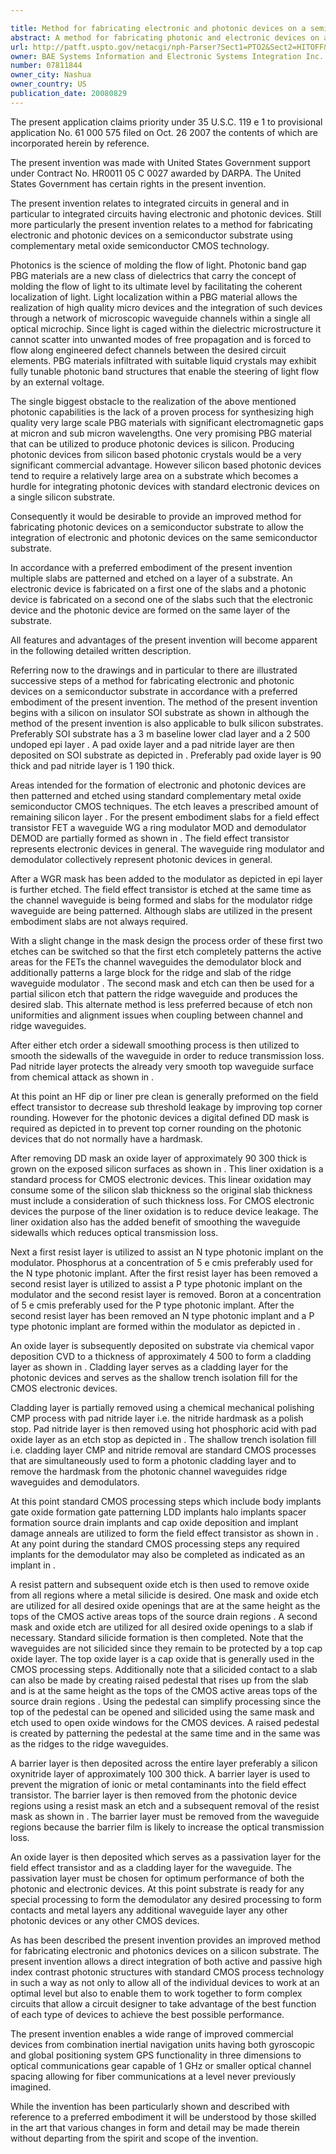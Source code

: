 ```yaml
---

title: Method for fabricating electronic and photonic devices on a semiconductor substrate
abstract: A method for fabricating photonic and electronic devices on a substrate is disclosed. Multiple slabs are initially patterned and etched on a layer of a substrate. An electronic device is fabricated on a first one of the slabs and a photonic device is fabricated on a second one of the slabs, such that the electronic device and the photonic device are formed on the same layer of the substrate.
url: http://patft.uspto.gov/netacgi/nph-Parser?Sect1=PTO2&Sect2=HITOFF&p=1&u=%2Fnetahtml%2FPTO%2Fsearch-adv.htm&r=1&f=G&l=50&d=PALL&S1=07811844&OS=07811844&RS=07811844
owner: BAE Systems Information and Electronic Systems Integration Inc.
number: 07811844
owner_city: Nashua
owner_country: US
publication_date: 20080829
---
```

The present application claims priority under 35 U.S.C. 119 e 1 to provisional application No. 61 000 575 filed on Oct. 26 2007 the contents of which are incorporated herein by reference.

The present invention was made with United States Government support under Contract No. HR0011 05 C 0027 awarded by DARPA. The United States Government has certain rights in the present invention.

The present invention relates to integrated circuits in general and in particular to integrated circuits having electronic and photonic devices. Still more particularly the present invention relates to a method for fabricating electronic and photonic devices on a semiconductor substrate using complementary metal oxide semiconductor CMOS technology.

Photonics is the science of molding the flow of light. Photonic band gap PBG materials are a new class of dielectrics that carry the concept of molding the flow of light to its ultimate level by facilitating the coherent localization of light. Light localization within a PBG material allows the realization of high quality micro devices and the integration of such devices through a network of microscopic waveguide channels within a single all optical microchip. Since light is caged within the dielectric microstructure it cannot scatter into unwanted modes of free propagation and is forced to flow along engineered defect channels between the desired circuit elements. PBG materials infiltrated with suitable liquid crystals may exhibit fully tunable photonic band structures that enable the steering of light flow by an external voltage.

The single biggest obstacle to the realization of the above mentioned photonic capabilities is the lack of a proven process for synthesizing high quality very large scale PBG materials with significant electromagnetic gaps at micron and sub micron wavelengths. One very promising PBG material that can be utilized to produce photonic devices is silicon. Producing photonic devices from silicon based photonic crystals would be a very significant commercial advantage. However silicon based photonic devices tend to require a relatively large area on a substrate which becomes a hurdle for integrating photonic devices with standard electronic devices on a single silicon substrate.

Consequently it would be desirable to provide an improved method for fabricating photonic devices on a semiconductor substrate to allow the integration of electronic and photonic devices on the same semiconductor substrate.

In accordance with a preferred embodiment of the present invention multiple slabs are patterned and etched on a layer of a substrate. An electronic device is fabricated on a first one of the slabs and a photonic device is fabricated on a second one of the slabs such that the electronic device and the photonic device are formed on the same layer of the substrate.

All features and advantages of the present invention will become apparent in the following detailed written description.

Referring now to the drawings and in particular to there are illustrated successive steps of a method for fabricating electronic and photonic devices on a semiconductor substrate in accordance with a preferred embodiment of the present invention. The method of the present invention begins with a silicon on insulator SOI substrate as shown in although the method of the present invention is also applicable to bulk silicon substrates. Preferably SOI substrate has a 3 m baseline lower clad layer and a 2 500 undoped epi layer . A pad oxide layer and a pad nitride layer are then deposited on SOI substrate as depicted in . Preferably pad oxide layer is 90 thick and pad nitride layer is 1 190 thick.

Areas intended for the formation of electronic and photonic devices are then patterned and etched using standard complementary metal oxide semiconductor CMOS techniques. The etch leaves a prescribed amount of remaining silicon layer . For the present embodiment slabs for a field effect transistor FET a waveguide WG a ring modulator MOD and demodulator DEMOD are partially formed as shown in . The field effect transistor represents electronic devices in general. The waveguide ring modulator and demodulator collectively represent photonic devices in general.

After a WGR mask has been added to the modulator as depicted in epi layer is further etched. The field effect transistor is etched at the same time as the channel waveguide is being formed and slabs for the modulator ridge waveguide are being patterned. Although slabs are utilized in the present embodiment slabs are not always required.

With a slight change in the mask design the process order of these first two etches can be switched so that the first etch completely patterns the active areas for the FETs the channel waveguides the demodulator block and additionally patterns a large block for the ridge and slab of the ridge waveguide modulator . The second mask and etch can then be used for a partial silicon etch that pattern the ridge waveguide and produces the desired slab. This alternate method is less preferred because of etch non uniformities and alignment issues when coupling between channel and ridge waveguides.

After either etch order a sidewall smoothing process is then utilized to smooth the sidewalls of the waveguide in order to reduce transmission loss. Pad nitride layer protects the already very smooth top waveguide surface from chemical attack as shown in .

At this point an HF dip or liner pre clean is generally preformed on the field effect transistor to decrease sub threshold leakage by improving top corner rounding. However for the photonic devices a digital defined DD mask is required as depicted in to prevent top corner rounding on the photonic devices that do not normally have a hardmask.

After removing DD mask an oxide layer of approximately 90 300 thick is grown on the exposed silicon surfaces as shown in . This liner oxidation is a standard process for CMOS electronic devices. This linear oxidation may consume some of the silicon slab thickness so the original slab thickness must include a consideration of such thickness loss. For CMOS electronic devices the purpose of the liner oxidation is to reduce device leakage. The liner oxidation also has the added benefit of smoothing the waveguide sidewalls which reduces optical transmission loss.

Next a first resist layer is utilized to assist an N type photonic implant on the modulator. Phosphorus at a concentration of 5 e cmis preferably used for the N type photonic implant. After the first resist layer has been removed a second resist layer is utilized to assist a P type photonic implant on the modulator and the second resist layer is removed. Boron at a concentration of 5 e cmis preferably used for the P type photonic implant. After the second resist layer has been removed an N type photonic implant and a P type photonic implant are formed within the modulator as depicted in .

An oxide layer is subsequently deposited on substrate via chemical vapor deposition CVD to a thickness of approximately 4 500 to form a cladding layer as shown in . Cladding layer serves as a cladding layer for the photonic devices and serves as the shallow trench isolation fill for the CMOS electronic devices.

Cladding layer is partially removed using a chemical mechanical polishing CMP process with pad nitride layer i.e. the nitride hardmask as a polish stop. Pad nitride layer is then removed using hot phosphoric acid with pad oxide layer as an etch stop as depicted in . The shallow trench isolation fill i.e. cladding layer CMP and nitride removal are standard CMOS processes that are simultaneously used to form a photonic cladding layer and to remove the hardmask from the photonic channel waveguides ridge waveguides and demodulators.

At this point standard CMOS processing steps which include body implants gate oxide formation gate patterning LDD implants halo implants spacer formation source drain implants and cap oxide deposition and implant damage anneals are utilized to form the field effect transistor as shown in . At any point during the standard CMOS processing steps any required implants for the demodulator may also be completed as indicated as an implant in .

A resist pattern and subsequent oxide etch is then used to remove oxide from all regions where a metal silicide is desired. One mask and oxide etch are utilized for all desired oxide openings that are at the same height as the tops of the CMOS active areas tops of the source drain regions . A second mask and oxide etch are utilized for all desired oxide openings to a slab if necessary. Standard silicide formation is then completed. Note that the waveguides are not silicided since they remain to be protected by a top cap oxide layer. The top oxide layer is a cap oxide that is generally used in the CMOS processing steps. Additionally note that a silicided contact to a slab can also be made by creating raised pedestal that rises up from the slab and is at the same height as the tops of the CMOS active areas tops of the source drain regions . Using the pedestal can simplify processing since the top of the pedestal can be opened and silicided using the same mask and etch used to open oxide windows for the CMOS devices. A raised pedestal is created by patterning the pedestal at the same time and in the same was as the ridges to the ridge waveguides.

A barrier layer is then deposited across the entire layer preferably a silicon oxynitride layer of approximately 100 300 thick. A barrier layer is used to prevent the migration of ionic or metal contaminants into the field effect transistor. The barrier layer is then removed from the photonic device regions using a resist mask an etch and a subsequent removal of the resist mask as shown in . The barrier layer must be removed from the waveguide regions because the barrier film is likely to increase the optical transmission loss.

An oxide layer is then deposited which serves as a passivation layer for the field effect transistor and as a cladding layer for the waveguide. The passivation layer must be chosen for optimum performance of both the photonic and electronic devices. At this point substrate is ready for any special processing to form the demodulator any desired processing to form contacts and metal layers any additional waveguide layer any other photonic devices or any other CMOS devices.

As has been described the present invention provides an improved method for fabricating electronic and photonics devices on a silicon substrate. The present invention allows a direct integration of both active and passive high index contrast photonic structures with standard CMOS process technology in such a way as not only to allow all of the individual devices to work at an optimal level but also to enable them to work together to form complex circuits that allow a circuit designer to take advantage of the best function of each type of devices to achieve the best possible performance.

The present invention enables a wide range of improved commercial devices from combination inertial navigation units having both gyroscopic and global positioning system GPS functionality in three dimensions to optical communications gear capable of 1 GHz or smaller optical channel spacing allowing for fiber communications at a level never previously imagined.

While the invention has been particularly shown and described with reference to a preferred embodiment it will be understood by those skilled in the art that various changes in form and detail may be made therein without departing from the spirit and scope of the invention.

